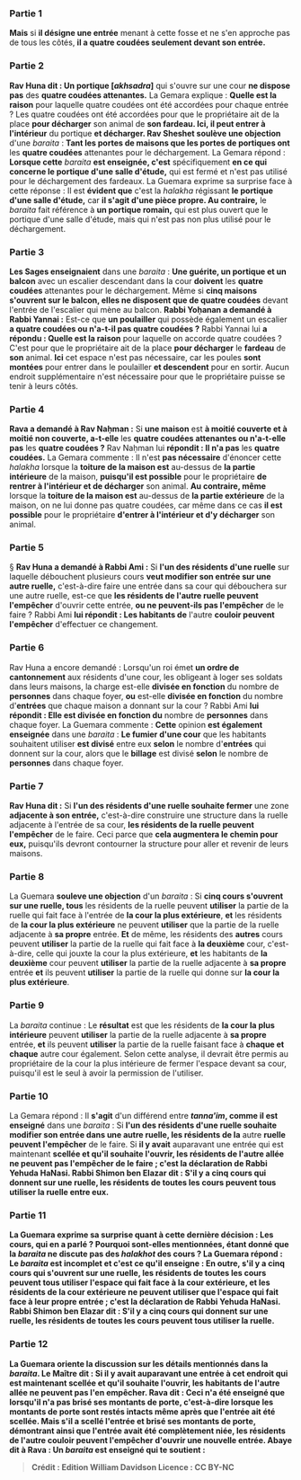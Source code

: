 
### Partie 1
<b>Mais</b> si <b>il désigne une entrée</b> menant à cette fosse et ne s'en approche pas de tous les côtés, <b>il a quatre coudées seulement devant son entrée.</b>

### Partie 2
<b>Rav Huna dit : Un portique [<i>akhsadra</i>]</b> qui s'ouvre sur une cour <b>ne dispose pas</b> des <b>quatre coudées attenantes.</b> La Gemara explique : <b>Quelle est la raison</b> pour laquelle quatre coudées ont été accordées pour chaque entrée ? Les quatre coudées ont été accordées pour que le propriétaire ait de la place <b>pour décharger</b> son animal de <b>son fardeau. Ici, il peut entrer à l'intérieur</b> du portique <b>et décharger. Rav Sheshet soulève une objection</b> d'une <i>baraita</i> : <b>Tant les portes de maisons que les portes de portiques ont</b> les <b>quatre coudées</b> attenantes pour le déchargement. La Gemara répond : <b>Lorsque cette</b> <i>baraita</i> <b>est enseignée, c'est</b> spécifiquement <b>en ce qui concerne le portique d'une salle d'étude,</b> qui est fermé et n'est pas utilisé pour le déchargement des fardeaux. La Guemara exprime sa surprise face à cette réponse : Il est <b>évident que</b> c'est la <i>halakha</i> régissant <b>le portique d'une salle d'étude,</b> car <b>il s'agit d'une pièce propre. Au contraire,</b> le <i>baraita</i> fait référence à <b>un portique romain,</b> qui est plus ouvert que le portique d'une salle d'étude, mais qui n'est pas non plus utilisé pour le déchargement.

### Partie 3
<b>Les Sages enseignaient</b> dans une <i>baraita</i> : <b>Une guérite, un portique et un balcon</b> avec un escalier descendant dans la cour <b>doivent</b> les <b>quatre coudées</b> attenantes pour le déchargement. Même si <b>cinq maisons s'ouvrent sur le balcon, elles ne disposent que de quatre coudées</b> devant l'entrée de l'escalier qui mène au balcon. <b>Rabbi Yoḥanan a demandé à Rabbi Yannai :</b> Est-ce que <b>un poulailler</b> qui possède également un escalier <b>a quatre coudées ou n'a-t-il pas quatre coudées ?</b> Rabbi Yannai lui <b>a répondu : Quelle est la raison</b> pour laquelle on accorde quatre coudées ? C'est pour que le propriétaire ait de la place <b>pour décharger</b> le <b>fardeau</b> de <b>son</b> animal. <b>Ici</b> cet espace n'est pas nécessaire, car les poules <b>sont montées</b> pour entrer dans le poulailler <b>et descendent</b> pour en sortir. Aucun endroit supplémentaire n'est nécessaire pour que le propriétaire puisse se tenir à leurs côtés.

### Partie 4
<b>Rava a demandé à Rav Naḥman :</b> Si <b>une maison</b> est <b>à moitié couverte et à moitié non couverte, a-t-elle</b> les <b>quatre coudées attenantes ou n'a-t-elle pas</b> les <b>quatre coudées ?</b> Rav Naḥman lui <b>répondit : Il n'a pas</b> les <b>quatre coudées.</b> La Gemara commente : Il n'est <b>pas nécessaire</b> d'énoncer cette <i>halakha</i> lorsque la <b>toiture de la maison est</b> au-dessus de <b>la partie intérieure</b> de la maison, <b>puisqu'il est possible</b> pour le propriétaire <b>de rentrer à l'intérieur et de décharger</b> son animal. <b>Au contraire, même</b> lorsque la <b>toiture de la maison est</b> au-dessus de <b>la partie extérieure</b> de la maison, on ne lui donne pas quatre coudées, car même dans ce cas <b>il est possible</b> pour le propriétaire <b>d'entrer à l'intérieur et d'y décharger</b> son animal.

### Partie 5
§ <b>Rav Huna a demandé à Rabbi Ami :</b> Si <b>l'un des résidents d'une ruelle</b> sur laquelle débouchent plusieurs cours <b>veut modifier son entrée sur une autre ruelle,</b> c'est-à-dire faire une entrée dans sa cour qui débouchera sur une autre ruelle, est-ce que <b>les résidents de l'autre <b>ruelle</b> peuvent l'empêcher</b> d'ouvrir cette entrée, <b>ou ne peuvent-ils pas l'empêcher</b> de le faire ? Rabbi Ami <b>lui répondit : Les habitants de</b> l'autre <b>couloir peuvent l'empêcher</b> d'effectuer ce changement.

### Partie 6
Rav Huna a encore demandé : Lorsqu'un roi émet <b>un ordre de cantonnement</b> aux résidents d'une cour, les obligeant à loger ses soldats dans leurs maisons, la charge est-elle <b>divisée en fonction</b> du nombre de <b>personnes</b> dans chaque foyer, <b>ou</b> est-elle <b>divisée en fonction</b> du nombre d'<b>entrées</b> que chaque maison a donnant sur la cour ? Rabbi Ami <b>lui répondit : Elle est divisée en fonction du</b> nombre de <b>personnes</b> dans chaque foyer. La Guemara commente : <b>Cette</b> opinion <b>est également enseignée</b> dans une <i>baraita</i> : <b>Le fumier d'une cour</b> que les habitants souhaitent utiliser <b>est divisé</b> entre eux <b>selon</b> le nombre d'<b>entrées</b> qui donnent sur la cour, alors que le <b>billage</b> est divisé <b>selon</b> le nombre de <b>personnes</b> dans chaque foyer.

### Partie 7
<b>Rav Huna dit :</b> Si <b>l'un des résidents d'une ruelle souhaite fermer</b> une zone <b>adjacente à son entrée,</b> c'est-à-dire construire une structure dans la ruelle adjacente à l'entrée de sa cour, <b>les résidents de la ruelle peuvent l'empêcher</b> de le faire. Ceci parce que <b>cela augmentera le chemin pour eux,</b> puisqu'ils devront contourner la structure pour aller et revenir de leurs maisons.

### Partie 8
La Guemara <b>souleve une objection</b> d'un <i>baraita</i> : Si <b>cinq cours s'ouvrent sur une ruelle, tous</b> les résidents de la ruelle peuvent <b>utiliser</b> la partie de la ruelle qui fait face à l'entrée de <b>la cour la plus extérieure</b>, <b>et</b> les résidents de <b>la cour la plus extérieure</b> ne peuvent <b>utiliser</b> que la partie de la ruelle adjacente à <b>sa propre</b> entrée. <b>Et</b> de même, les résidents des <b>autres</b> cours peuvent <b>utiliser</b> la partie de la ruelle qui fait face à <b>la deuxième</b> cour, c'est-à-dire, celle qui jouxte la cour la plus extérieure, <b>et</b> les habitants de <b>la deuxième</b> cour peuvent <b>utiliser</b> la partie de la ruelle adjacente à <b>sa propre</b> entrée <b>et</b> ils peuvent <b>utiliser</b> la partie de la ruelle qui donne sur <b>la cour la plus extérieure</b>.

### Partie 9
La <i>baraita</i> continue : Le <b>résultat</b> est que les résidents de <b>la cour la plus intérieure</b> peuvent <b>utiliser</b> la partie de la ruelle adjacente à <b>sa propre</b> entrée, <b>et</b> ils peuvent <b>utiliser</b> la partie de la ruelle faisant face à <b>chaque et chaque</b> autre cour également. Selon cette analyse, il devrait être permis au propriétaire de la cour la plus intérieure de fermer l'espace devant sa cour, puisqu'il est le seul à avoir la permission de l'utiliser.

### Partie 10
La Gemara répond : Il <b>s'agit</b> d'un différend entre <b><i>tanna'im</i>, comme il est enseigné</b> dans une <i>baraita</i> : Si <b>l'un des résidents d'une ruelle souhaite modifier son entrée dans une autre ruelle, les résidents de la</b> autre <b>ruelle peuvent l'empêcher</b> de le faire. Si <b>il y avait</b> auparavant une entrée qui est maintenant <b>scellée et qu'il souhaite l'ouvrir, les résidents de l'autre <b>allée ne peuvent pas l'empêcher</b> de le faire ; c'est <b>la déclaration de Rabbi</b> Yehuda HaNasi. <b>Rabbi Shimon ben Elazar dit :</b> S'il y a <b>cinq cours qui donnent sur une ruelle,</b> les résidents de toutes les cours <b>peuvent tous utiliser la ruelle entre eux.</b>

### Partie 11
La Guemara exprime sa surprise quant à cette dernière décision : <b>Les cours, qui en a parlé ? </b> Pourquoi sont-elles mentionnées, étant donné que la <i>baraita</i> ne discute pas des <i>halakhot</i> des cours ? La Guemara répond : Le <i>baraita</i> <b>est incomplet et c'est</b> ce qu'il <b>enseigne : En outre,</b> s'il y a <b>cinq cours qui s'ouvrent sur une ruelle,</b> les résidents de toutes les cours <b>peuvent tous utiliser</b> l'espace qui fait face à la cour <b>extérieure</b>, <b>et les</b> résidents de la cour <b>extérieure</b> ne peuvent <b>utiliser</b> que l'espace qui fait face à leur <b>propre</b> entrée ; c'est <b>la déclaration de Rabbi</b> Yehuda HaNasi. <b>Rabbi Shimon ben Elazar dit :</b> S'il y a <b>cinq cours qui donnent sur une ruelle,</b> les résidents de toutes les cours <b>peuvent tous utiliser la ruelle.</b>

### Partie 12
La Guemara oriente la discussion sur les détails mentionnés dans la <i>baraita</i>. <b>Le Maître dit :</b> Si <b>il y avait auparavant</b> une entrée à cet endroit qui est maintenant <b>scellée et qu'il souhaite l'ouvrir, les habitants de l'autre <b>allée ne peuvent pas l'en empêcher</b>. <b>Rava dit : Ceci n'a été enseigné que lorsqu'il n'a pas brisé ses montants de porte,</b> c'est-à-dire lorsque les montants de porte sont restés intacts même après que l'entrée ait été scellée. <b>Mais s'il</b> a scellé l'entrée et <b>brisé ses montants de porte,</b> démontrant ainsi que l'entrée avait été complètement niée, <b>les résidents de l'autre <b>couloir</b> peuvent l'empêcher</b> d'ouvrir une nouvelle entrée. <b>Abaye dit à Rava :</b> Un <i>baraita</i> <b>est enseigné qui te soutient :</b>

>Crédit : Edition William Davidson
>Licence : CC BY-NC